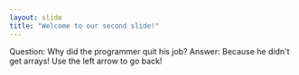 ```yaml
---
layout: slide
title: "Welcome to our second slide!"
---
```

Question: Why did the programmer quit his job?
Answer: Because he didn't get arrays!
Use the left arrow to go back!
